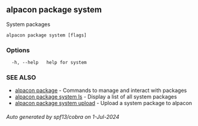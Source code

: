 ## alpacon package system

System packages

```
alpacon package system [flags]
```

### Options

```
  -h, --help   help for system
```

### SEE ALSO

* [alpacon package](alpacon_package.md)	 - Commands to manage and interact with packages
* [alpacon package system ls](alpacon_package_system_ls.md)	 - Display a list of all system packages
* [alpacon package system upload](alpacon_package_system_upload.md)	 - Upload a system package to alpacon

###### Auto generated by spf13/cobra on 1-Jul-2024
